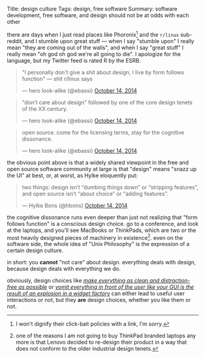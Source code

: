 Title: design culture
Tags: design, free software
Summary: software development, free software, and design should not be at odds with each other

there are days when I just read places like Phoronix[^1] and the `r/linux`
sub-reddit, and I stumble upon great stuff — when I say "stumble upon" I
really mean "they are coming out of the walls", and when I say "great stuff"
I really mean "oh god oh god we're all going to die". I apologize for the
language, but my Twitter feed is rated R by the ESRB.

<blockquote class="twitter-tweet" lang="en">
<p>&quot;I personally don&#39;t give a shit about design, I live by form follows function&quot; — shit r/linux says</p>&mdash; hero look-alike (@ebassi) <a href="https://twitter.com/ebassi/status/522047084661575680">October 14, 2014</a>
</blockquote>
<script async src="https://platform.twitter.com/widgets.js" charset="utf-8"></script>

<blockquote class="twitter-tweet" lang="en">
<p>&quot;don&#39;t care about design&quot; followed by one of the core design tenets of the XX century.</p>&mdash; hero look-alike (@ebassi) <a href="https://twitter.com/ebassi/status/522048623224565760">October 14, 2014</a>
</blockquote>
<script async src="//platform.twitter.com/widgets.js" charset="utf-8"></script>

<blockquote class="twitter-tweet" lang="en">
<p>open source. come for the licensing terms, stay for the cognitive dissonance.</p>&mdash; hero look-alike (@ebassi) <a href="https://twitter.com/ebassi/status/522048746939764736">October 14, 2014</a>
</blockquote>
<script async src="https://platform.twitter.com/widgets.js" charset="utf-8"></script>

the obvious point above is that a widely shared viewpoint in the free and
open source software community at large is that "design" means "snazz up the
UI" at best, or, at worst, as Hylke eloquently put:

<blockquote class="twitter-tweet" lang="en">
<p>two things: design isn’t “dumbing things down” or “stripping features”, and open source isn’t “about choice” or “adding features”.</p>&mdash; Hylke Bons (@hbons) <a href="https://twitter.com/hbons/status/522055765725806593">October 14, 2014</a>
</blockquote>
<script async src="https://platform.twitter.com/widgets.js" charset="utf-8"></script>

the cognitive dissonance runs even deeper than just not realizing that "form
follows function" is a conscious design choice. go to a conference, and look
at the laptops, and you'll see MacBooks or ThinkPads, which are two or the
most heavily designed pieces of machinery in existence[^2]. even on the
software side, the whole idea of "Unix Philosophy" is the expression of a
certain design culture.

in short: you **cannot** "not care" about design. everything deals with
design, because design deals with everything we do.

obviously, design choices like *[make everything as clean and
distraction-free as possible][gnome]* or *[vomit everything in front of the
user like your GUI is the result of an explosion in a widget factory][kde]*
can either lead to useful user interactions or not, but they **are** design
choices, whether you like them or not.

[^1]: I won't dignify their click-bait policies with a link, I'm sorry.
[^2]: one of the reasons I am not going to buy ThinkPad branded laptops any
  more is that Lenovo decided to re-design their product in a way that does
  not conform to the older industrial design tenets.

[gnome]: https://www.gnome.org
[kde]: https://www.kde.org
